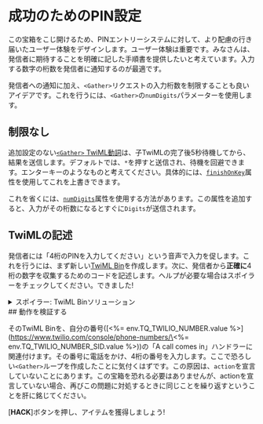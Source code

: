 # 成功のためのPIN設定

この宝箱をこじ開けるため、PINエントリーシステムに対して、より配慮の行き届いたユーザー体験をデザインします。ユーザー体験は重要です。みなさんは、発信者に期待することを明確に記した手順書を提供したいと考えています。入力する数字の桁数を発信者に通知するのが最適です。

発信者への通知に加え、`<Gather>`リクエストの入力桁数を制限することも良いアイデアです。これを行うには、`<Gather>`の`numDigits`パラメーターを使用します。

## 制限なし

追加設定のない[`<Gather>`&nbsp;TwiML動詞](https://www.twilio.com/docs/voice/twiml/gather)は、子TwiMLの完了後5秒待機してから、結果を送信します。デフォルトでは、`*`を押すと送信され、待機を回避できます。エンターキーのようなものと考えてください。具体的には、[`finishOnKey`](https://www.twilio.com/docs/voice/twiml/gather#finishonkey)属性を使用してこれを上書きできます。

これを省くには、[`numDigits`](https://www.twilio.com/docs/voice/twiml/gather#numdigits)属性を使用する方法があります。この属性を追加すると、入力がその桁数になるとすぐに`Digits`が送信されます。

## TwiMLの記述

発信者には「4桁のPINを入力してください」という音声で入力を促します。これを行うには、まず新しい[TwiML Bin](https://www.twilio.com/console/runtime/twiml-bins)を作成します。次に、発信者から**正確に**4桁の数字を収集するためのコードを記述します。ヘルプが必要な場合はスポイラーをチェックしてください。できました!

<details>
    <summary>スポイラー: TwiML Binソリューション</summary>
```xml
<?xml version="1.0" encoding="UTF-8"?>
<Response>
    <Gather numDigits="4">
        <Say>Please enter your four digit pin</Say>
    </Gather>
</Response>
```

</details>
## 動作を検証する

そのTwiML Binを、自分の番号(\[\<%= env.TQ_TWILIO_NUMBER.value %>](https://www.twilio.com/console/phone-numbers/\<%= env.TQ_TWILIO_NUMBER_SID.value %>))の「A call comes in」ハンドラーに関連付けます。その番号に電話をかけ、4桁の番号を入力します。ここで恐ろしい`<Gather>`ループを作成したことに気付くはずです。この原因は、`action`を宣言していないことにあります。この宝箱を恐れる必要はありませんが、actionを宣言していない場合、再びこの問題に対処するときに同じことを繰り返すということを肝に銘じてください。

[**HACK**]ボタンを押し、アイテムを獲得しましょう!